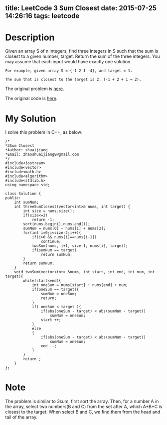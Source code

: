 title: LeetCode 3 Sum Closest
date: 2015-07-25 14:26:16
tags: leetcode
---

# Description
Given an array S of n integers, find three integers in S such that the sum is closest to a given number, target. Return the sum of the three integers. You may assume that each input would have exactly one solution.

    For example, given array S = {-1 2 1 -4}, and target = 1.

    The sum that is closest to the target is 2. (-1 + 2 + 1 = 2).

The original problem is [here](https://leetcode.com/problems/3sum-closest/ "Problem").

The original code is [here](https://github.com/shuaijiang/LeetCode/blob/master/3SumClosest.cpp "Code").
<!--more-->

# My Solution
I solve this problem in C++, as below:
	
	/*
	*3Sum Closest
	*Author: shuaijiang
	*Email: zhaoshuaijiang8@gmail.com
	*/
	#include<iostream>
	#include<vector>
	#include<math.h>
	#include<algorithm>
	#include<stdlib.h>
	using namespace std;
	
	class Solution {
	public:
		int sumNum;
	    int threeSumClosest(vector<int>& nums, int target) {
	        int size = nums.size();
	        if(size<=2)
	        	return -1;
	        sort(nums.begin(),nums.end());
	        sumNum = nums[0] + nums[1] + nums[2];
	        for(int i=0;i<size-2;i++){
	        	if(i>0 && nums[i]==nums[i-1])
					continue;
	        	twoSum(nums, i+1, size-1, nums[i], target);
	        	if(sumNum == target)
	        		return sumNum;
	        }
	        return sumNum;
	    }
	    void twoSum(vector<int> &nums, int start, int end, int num, int target){
	    	while(start<end){
	    		int oneSum = nums[start] + nums[end] + num;
	    		if(oneSum == target){
	    			sumNum = oneSum;
	    			return;
	    		}
	    		if( oneSum < target ){
	    			if(abs(oneSum - target) < abs(sumNum - target))
						sumNum = oneSum;
	    			start ++;
	    		}
	    		else
				{
					if(abs(oneSum - target) < abs(sumNum - target))
						sumNum = oneSum;
	    			end --;
	    		}
	    	}
			return ;
	    }
	};

# Note
The problem is similar to 3sum, first sort the array. Then, for a number A in the array, select two numbers(B and C) from the set after A, which A+B+C is closest to the target. When select B and C, we find them from the head and tail of the array.
